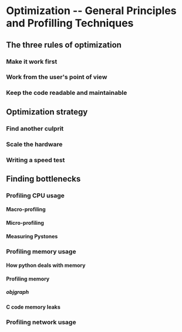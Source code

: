 # Optimization -- General Principles and Profilling Techniques

## The three rules of optimization
### Make it work first 
### Work from the user's point of view 
### Keep the code readable and maintainable 

## Optimization strategy
### Find another culprit
### Scale the hardware
### Writing a speed test

## Finding bottlenecks
### Profiling CPU usage
#### Macro-profiling
#### Micro-profiling
#### Measuring Pystones

### Profiling memory usage
#### How python deals with memory
#### Profiling memory
##### objgraph 
#### C code memory leaks
### Profiling network usage
